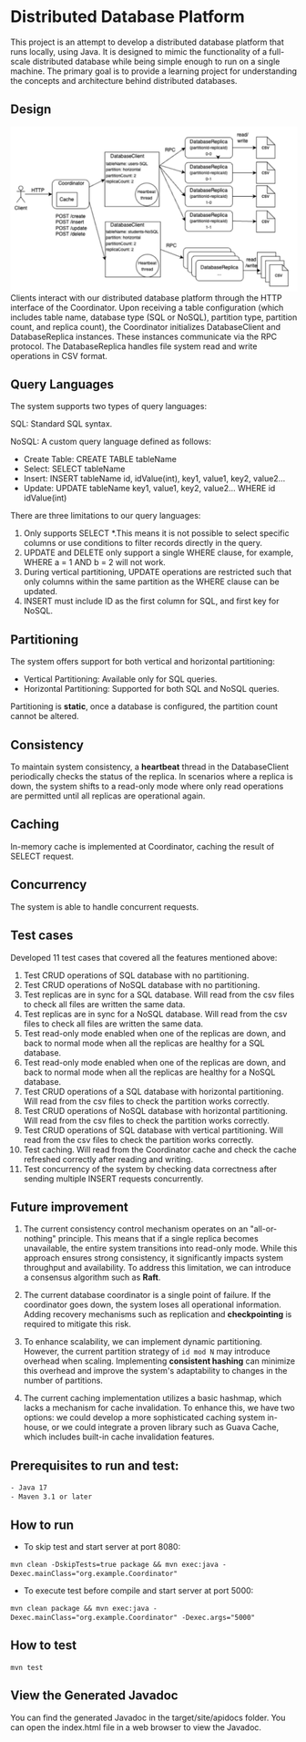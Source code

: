 # Distributed Database Platform 

This project is an attempt to develop a distributed database platform that runs locally, using Java. It is designed to mimic the functionality of a full-scale distributed database while being simple enough to run on a single machine. The primary goal is to provide a learning project for understanding the concepts and architecture behind distributed databases.

## Design
![design](design.png)
Clients interact with our distributed database platform through the HTTP interface of the Coordinator. Upon receiving a table configuration (which includes table name, database type (SQL or NoSQL), partition type, partition count, and replica count), the Coordinator initializes DatabaseClient and DatabaseReplica instances. These instances communicate via the RPC protocol. The DatabaseReplica handles file system read and write operations in CSV format.

## Query Languages
The system supports two types of query languages:

SQL: Standard SQL syntax.

NoSQL: A custom query language defined as follows:

- Create Table: CREATE TABLE tableName
- Select: SELECT tableName
- Insert: INSERT tableName id, idValue(int), key1, value1, key2, value2…
- Update: UPDATE tableName key1, value1, key2, value2… WHERE id idValue(int)

There are three limitations to our query languages:
1. Only supports SELECT *.This means it is not possible to select specific columns or use conditions to filter records directly in the query.
2. UPDATE and DELETE only support a single WHERE clause, for example, WHERE a = 1 AND b = 2 will not work.
3. During vertical partitioning, UPDATE operations are restricted such that only columns within the same partition as the WHERE clause can be updated.
4. INSERT must include ID as the first column for SQL, and first key for NoSQL.

## Partitioning
The system offers support for both vertical and horizontal partitioning:
- Vertical Partitioning: Available only for SQL queries.
- Horizontal Partitioning: Supported for both SQL and NoSQL queries. 

Partitioning is **static**, once a database is configured, the partition count cannot be altered.

## Consistency
To maintain system consistency, a **heartbeat** thread in the DatabaseClient periodically checks the status of the replica. In scenarios where a replica is down, the system shifts to a read-only mode where only read operations are permitted until all replicas are operational again.

## Caching
In-memory cache is implemented at Coordinator, caching the result of SELECT request.

## Concurrency
The system is able to handle concurrent requests.

## Test cases
Developed 11 test cases that covered all the features mentioned above:
1. Test CRUD operations of SQL database with no partitioning.
2. Test CRUD operations of NoSQL database with no partitioning.
3. Test replicas are in sync for a SQL database. Will read from the csv files to check all files are written the same data.
4. Test replicas are in sync for a NoSQL database. Will read from the csv files to check all files are written the same data.
5. Test read-only mode enabled when one of the replicas are down, and back to normal mode when all the replicas are healthy for a SQL database.
6. Test read-only mode enabled when one of the replicas are down, and back to normal mode when all the replicas are healthy for a NoSQL database.
7. Test CRUD operations of a SQL database with horizontal partitioning. Will read from the csv files to check the partition works correctly.
8. Test CRUD operations of NoSQL database with horizontal partitioning. Will read from the csv files to check the partition works correctly.
9. Test CRUD operations of SQL database with vertical partitioning. Will read from the csv files to check the partition works correctly.
10. Test caching. Will read from the Coordinator cache and check the cache refreshed correctly after reading and writing.
11. Test concurrency of the system by checking data correctness after sending multiple INSERT requests concurrently.

## Future improvement
1. The current consistency control mechanism operates on an "all-or-nothing" principle. This means that if a single replica becomes unavailable, the entire system transitions into read-only mode. While this approach ensures strong consistency, it significantly impacts system throughput and availability. To address this limitation, we can introduce a consensus algorithm such as **Raft**.

2. The current database coordinator is a single point of failure. If the coordinator goes down, the system loses all operational information. Adding recovery mechanisms such as replication and **checkpointing** is required to mitigate this risk.

3. To enhance scalability, we can implement dynamic partitioning. However, the current partition strategy of `id mod N` may introduce overhead when scaling. Implementing **consistent hashing** can minimize this overhead and improve the system's adaptability to changes in the number of partitions.

4. The current caching implementation utilizes a basic hashmap, which lacks a mechanism for cache invalidation. To enhance this, we have two options: we could develop a more sophisticated caching system in-house, or we could integrate a proven library such as Guava Cache, which includes built-in cache invalidation features. 


## Prerequisites to run and test:
    - Java 17
    - Maven 3.1 or later
## How to run
- To skip test and start server at port 8080:
```
mvn clean -DskipTests=true package && mvn exec:java -Dexec.mainClass="org.example.Coordinator"
```
- To execute test before compile and start server at port 5000:
```
mvn clean package && mvn exec:java -Dexec.mainClass="org.example.Coordinator" -Dexec.args="5000"
```
## How to test
```
mvn test
```

## View the Generated Javadoc
You can find the generated Javadoc in the target/site/apidocs folder. You can open the index.html file in a web browser to view the Javadoc.
